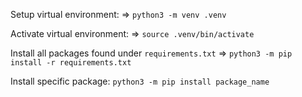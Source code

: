 Setup virtual environment:
=> `python3 -m venv .venv`

Activate virtual environment:
=> `source .venv/bin/activate`

Install all packages found under `requirements.txt`
=> `python3 -m pip install -r requirements.txt`

Install specific package: `python3 -m pip install package_name`
